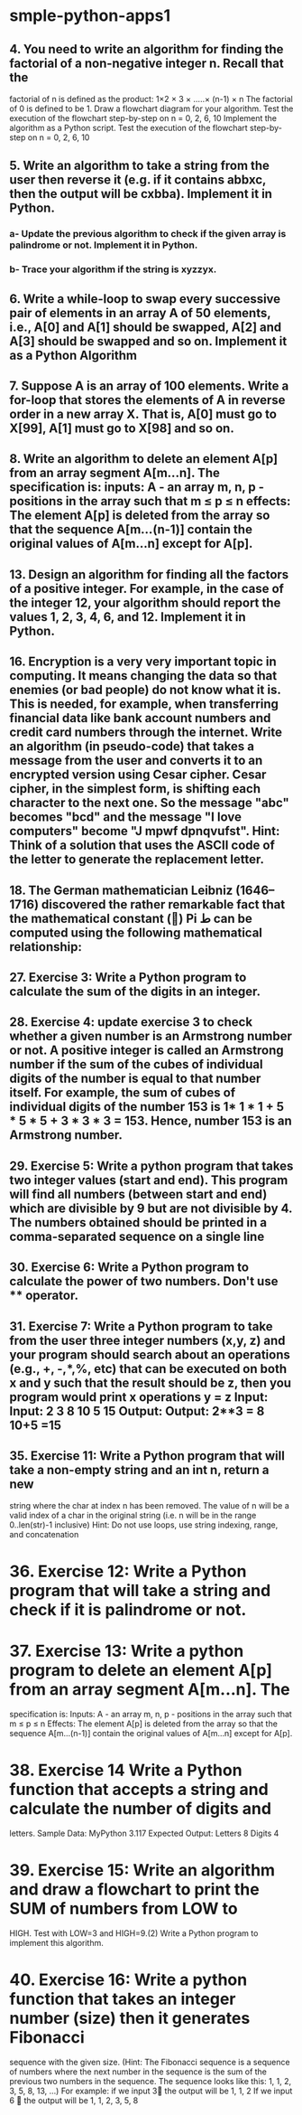 # smple-python-apps1

## 4. You need to write an algorithm for finding the factorial of a non-negative integer n. Recall that the
factorial of n is defined as the product:
1×2 × 3 × …..× (n-1) × n
The factorial of 0 is defined to be 1.
Draw a flowchart diagram for your algorithm.
Test the execution of the flowchart step-by-step on n = 0, 2, 6, 10
Implement the algorithm as a Python script.
Test the execution of the flowchart step-by-step on n = 0, 2, 6, 10
## 5. Write an algorithm to take a string from the user then reverse it (e.g. if it contains abbxc, then the output will be cxbba). Implement it in Python.
  ### a- Update the previous algorithm to check if the given array is palindrome or not. Implement it in Python.
  ### b- Trace your algorithm if the string is xyzzyx.
## 6. Write a while-loop to swap every successive pair of elements in an array A of 50 elements, i.e., A[0] and A[1] should be swapped, A[2] and A[3] should be swapped and so on. Implement it as a Python Algorithm
## 7. Suppose A is an array of 100 elements. Write a for-loop that stores the elements of A in reverse order in a new array X. That is, A[0] must go to X[99], A[1] must go to X[98] and so on.
## 8. Write an algorithm to delete an element A[p] from an array segment A[m...n]. The specification is: inputs: A - an array m, n, p - positions in the array such that m ≤ p ≤ n effects: The element A[p] is deleted from the array so that the sequence A[m…(n-1)] contain the original values of A[m…n] except for A[p].
## 13. Design an algorithm for finding all the factors of a positive integer. For example, in the case of the integer 12, your algorithm should report the values 1, 2, 3, 4, 6, and 12. Implement it in Python.
## 16. Encryption is a very very important topic in computing. It means changing the data so that enemies (or bad people) do not know what it is. This is needed, for example, when transferring financial data like bank account numbers and credit card numbers through the internet. Write an algorithm (in pseudo-code) that takes a message from the user and converts it to an encrypted version using Cesar cipher. Cesar cipher, in the simplest form, is shifting each character to the next one. So the message "abc" becomes "bcd" and the message "I love computers" become "J mpwf dpnqvufst". Hint: Think of a solution that uses the ASCII code of the letter to generate the replacement letter.
## 18. The German mathematician Leibniz (1646–1716) discovered the rather remarkable fact that the mathematical constant () Pi ط can be computed using the following mathematical relationship:
## 27. Exercise 3: Write a Python program to calculate the sum of the digits in an integer.
## 28. Exercise 4: update exercise 3 to check whether a given number is an Armstrong number or not. A positive integer is called an Armstrong number if the sum of the cubes of individual digits of the number is equal to that number itself. For example, the sum of cubes of individual digits of the number 153 is 1* 1 * 1 + 5 * 5 * 5 + 3 * 3 * 3 = 153. Hence, number 153 is an Armstrong number.
## 29. Exercise 5: Write a python program that takes two integer values (start and end). This program will find all numbers (between start and end) which are divisible by 9 but are not divisible by 4. The numbers obtained should be printed in a comma-separated sequence on a single line
## 30. Exercise 6: Write a Python program to calculate the power of two numbers. Don't use ** operator.
## 31. Exercise 7: Write a Python program to take from the user three integer numbers (x,y, z) and your program should search about an operations (e.g., +, -,*,%, etc) that can be executed on both x and y such that the result should be z, then you program would print x operations y = z Input: Input: 2 3 8 10 5 15 Output: Output: 2**3 = 8 10+5 =15
## 35. Exercise 11: Write a Python program that will take a non-empty string and an int n, return a new
string where the char at index n has been removed. The value of n will be a valid index of a char
in the original string (i.e. n will be in the range 0..len(str)-1 inclusive)
Hint: Do not use loops, use string indexing, range, and concatenation
# 36. Exercise 12: Write a Python program that will take a string and check if it is palindrome or not.
# 37. Exercise 13: Write a python program to delete an element A[p] from an array segment A[m...n]. The
specification is:
Inputs: A - an array
m, n, p - positions in the array such that m ≤ p ≤ n
Effects: The element A[p] is deleted from the array so that the sequence A[m…(n-1)] contain the
original values of A[m…n] except for A[p].
# 38. Exercise 14 Write a Python function that accepts a string and calculate the number of digits and
letters.
Sample Data: MyPython 3.117
Expected Output: Letters 8
Digits 4
# 39. Exercise 15: Write an algorithm and draw a flowchart to print the SUM of numbers from LOW to
HIGH. Test with LOW=3 and HIGH=9.(2) Write a Python program to implement this algorithm.
# 40. Exercise 16: Write a python function that takes an integer number (size) then it generates Fibonacci
sequence with the given size. (Hint: The Fibonacci sequence is a sequence of numbers where the
next number in the sequence is the sum of the previous two numbers in the sequence. The sequence
looks like this: 1, 1, 2, 3, 5, 8, 13, …)
For example: if we input 3 the output will be 1, 1, 2
If we input 6  the output will be 1, 1, 2, 3, 5, 8
